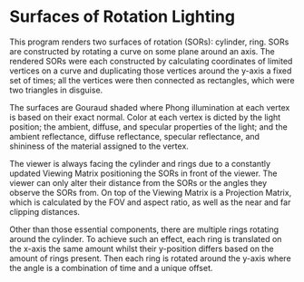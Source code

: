 # Surfaces of Rotation Lighting
This program renders two surfaces of rotation (SORs): cylinder, ring. SORs are constructed by rotating a curve on some plane around an axis. The rendered SORs were each constructed by calculating coordinates of limited vertices on a curve and duplicating those vertices around the y-axis a fixed set of times; all the vertices were then connected as rectangles, which were two triangles in disguise.

The surfaces are Gouraud shaded where Phong illumination at each vertex is based on their exact normal. Color at each vertex is dicted by the light position; the ambient, diffuse, and specular properties of the light; and the ambient reflectance, diffuse reflectance, specular reflectance, and shininess of the material assigned to the vertex.

The viewer is always facing the cylinder and rings due to a constantly updated Viewing Matrix positioning the SORs in front of the viewer. The viewer can only alter their distance from the SORs or the angles they observe the SORs from. On top of the Viewing Matrix is a Projection Matrix, which is calculated by the FOV and aspect ratio, as well as the near and far clipping distances.

Other than those essential components, there are multiple rings rotating around the cylinder. To achieve such an effect, each ring is translated on the x-axis the same amount whilst their y-position differs based on the amount of rings present. Then each ring is rotated around the y-axis where the angle is a combination of time and a unique offset.
